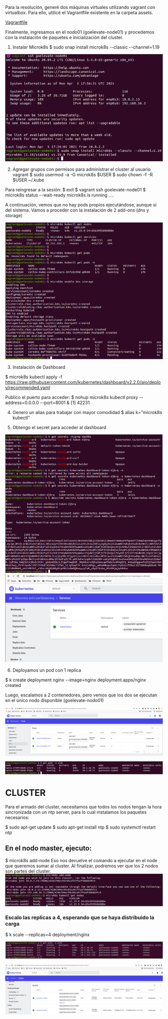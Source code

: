 Para la resolución, generé dos máquinas virtuales utilizando vagrant con virtualbox.
Para ello, utilicé el Vagrantfile existente en la carpeta assets.

[Vagrantfile](./assets/Vagrantfile)

Finalmente, ingresamos en el nodo01 (goelevate-node01) y procedemos con la instalación de paquetes e inicialización del cluster.

1) Instalar Microk8s
$ sudo snap install microk8s --classic --channel=1.19

![install](./img/01_install.png)

2) Agregar grupos con permisos para administrar el cluster al usuario vagrant
$ sudo usermod -a -G microk8s $USER
$ sudo chown -f -R $USER ~/.kube

Para reingresar a la sesión:
$ exit
$ vagrant ssh goelevate-node01
$ microk8s status --wait-ready
microk8s is running
....

A continuación, vemos que no hay pods propios ejecutándose, aunque sí del sistema. 
Vamos a proceder con la instalación de 2 add-ons (dns y storage)

![clusterrunning](./img/02_clusterrunning.png)

3) Instalación de Dashboard

$ microk8s kubectl apply -f https://raw.githubusercontent.com/kubernetes/dashboard/v2.2.0/aio/deploy/recommended.yaml

Publico el puerto para acceder:
$ nohup microk8s kubectl proxy --address=0.0.0.0 --port=8001 &
[1] 42231

4) Genero un alias para trabajar con mayor comodidad
$ alias k="microk8s kubectl"

5) Obtengo el secret para acceder al dashboard

![Dash](./img/03_getSecretDash.png)
![Dash](./img/04_dashboard.png)

6) Deployamos un pod con 1 replica

$ k create deployment nginx --image=nginx
deployment.apps/nginx created

Luego, escalamos a 2 contenedores, pero vemos que los dos se ejecutan en el único nodo disponible (goelevate-nodo01)

![pods](img/05_pods1nodo.png)

![pods](img/06_pods.png)


# CLUSTER

Para el armado del cluster, necesitamos que todos los nodos tengan la hora sincronizada con un ntp server, para lo cual instalamos los paquetes necesarios:

$ sudo apt-get update
$ sudo apt-get install ntp
$ sudo systemctl restart ntp

## En el nodo master, ejecuto:
$ microk8s add-node
Eso nos devuelve el comando a ejecutar en el node que queremos sumar al cluster. Al finalizar, podremos ver que los 2 nodos son partes del cluster.
![cluster](img/09_cluster.png)


### Escalo las replicas a 4, esperando que se haya distribuido la carga
$ k scale --replicas=4 deployment/nginx

![bal](img/07_balanced.png)

![bal](img/08_balanced.png)